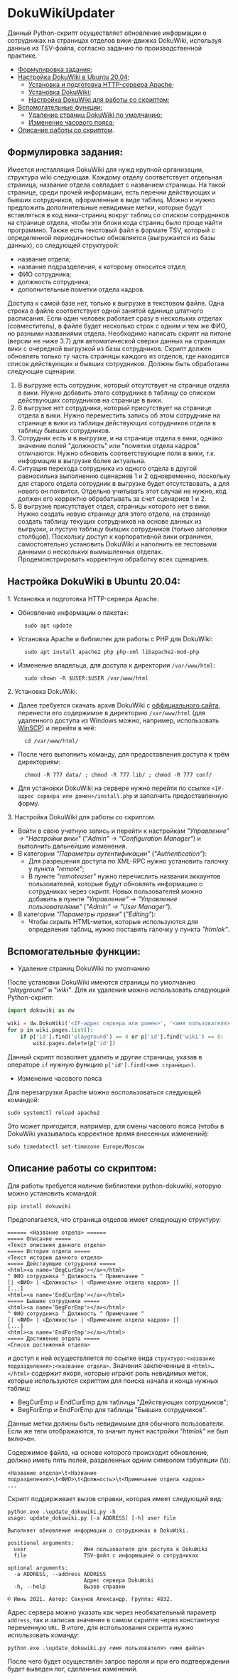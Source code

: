# DokuWikiUpdater
Данный Python-скрипт осуществляет обновление информации о сотрудниках на страницах отделов вики-движка DokuWiki, используя данные из TSV-файла, согласно заданию по производственной практике.
- [Формулировка задания](#Wording);
- [Настройка DokuWiki в Ubuntu 20.04](#Setting);
    - [Установка и подготовка HTTP-сервера Apache](#Setting1);
    - [Установка DokuWiki](#Setting2);
    - [Настройка DokuWiki для работы со скриптом](#Setting3);
- [Вспомогательные функции](#AdditionalSetting);
    - [Удаление страниц DokuWiki по умолчанию](#AdditionalSetting1);
    - [Изменение часового пояса](#AdditionalSetting2);
- [Описание работы со скриптом](#Script).

## <a name="Wording"></a> Формулировка задания:
 Имеется инсталляция DokuWiki для нужд крупной организации, структура wiki следующая. Каждому отделу соответствует отдельная страница, название отдела совпадает с названием страницы. На такой странице, среди прочей информации, есть перечни действующих и бывших сотрудников, оформленные в виде таблиц. Можно и нужно предложить дополнительные невидимые метки, которые будут вставляться в код вики-страниц вокруг таблиц со списком сотрудников на странице отдела, чтобы эти блоки кода страниц было проще найти программно.
 Также есть текстовый файл в формате TSV, который с определенной периодичностью обновляется (выгружается из базы данных), со следующей структурой:
- название отдела;
- название подразделения, к которому относится отдел;
- ФИО сотрудника;
- должность сотрудника;
- дополнительные пометки отдела кадров.

Доступа к самой базе нет, только к выгрузке в текстовом файле. Одна строка в файле соответствует одной занятой единице штатного расписания. Если один человек работает сразу в нескольких отделах (совместитель), в файле будет несколько строк с одним и тем же ФИО, но разными названиями отдела.
Необходимо написать скрипт на питоне (версии не ниже 3.7) для автоматической сверки данных на страницах вики с очередной выгрузкой из базы сотрудников. Скрипт должен обновлять только ту часть страницы каждого из отделов, где находится список действующих и бывших сотрудников. Должны быть обработаны следующие сценарии:

1. В выгрузке есть сотрудник, который отсутствует на странице отдела в вики. Нужно добавить этого сотрудника в таблицу со списком действующих сотрудников на странице в вики.
2. В выгрузке нет сотрудника, который присутствует на странице отдела в вики. Нужно переместить запись об этом сотруднике на странице в вики из таблицы действующих сотрудников отдела в таблицу бывших сотрудников.
3. Сотрудник есть и в выгрузке, и на странице отдела в вики, однако значение полей "должность" или "пометки отдела кадров" отличаются. Нужно обновить соответствующие поля в вики, т.к. информация в выгрузке более актуальна.
4. Ситуация перехода сотрудника из одного отдела в другой равносильна выполнению сценариев 1 и 2 одновременно, поскольку для старого отдела сотрудник в выгрузке будет отсутствовать, а для нового он появится. Отдельно учитывать этот случай не нужно, код должен его корректно обрабатывать за счет сценариев 1 и 2.
5. В выгрузке присутствует отдел, страницы которого нет в вики. Нужно создать новую страницу для этого отдела, на странице создать таблицу текущих сотрудников на основе данных из выгрузки, и пустую таблицу бывших сотрудников (только заголовки столбцов).
 Поскольку доступ к корпоративной вики ограничен, самостоятельно установить DokuWiki и наполнить ее тестовыми данными о нескольких вымышленных отделах. Продемонстрировать корректную обработку всех сценариев. 

## <a name="Setting"></a> Настройка DokuWiki в Ubuntu 20.04:
1.<a name="Setting1"></a> Установка и подготовка HTTP-сервера Apache.
- Обновление информации о пакетах:

        sudo apt update
- Установка Apache и библиотек для работы с PHP для DokuWiki:

        sudo apt install apache2 php php-xml libapache2-mod-php
- Изменение владельца, для доступа к директории `/var/www/html`:
        
        sudo chown -R $USER:$USER /var/www/html
2.<a name="Setting2"></a> Установка DokuWiki.
- Далее требуется скачать архив DokuWiki c [оффициального сайта](https://www.dokuwiki.org/dokuwiki), перенести его содержимое в директорию `/var/www/html` (для удаленного доступа из Windows можно, например, использовать [WinSCP](https://winscp.net/eng/download.php)) и перейти в неё:
        
        cd /var/www/html/
- После чего выполнить команду, для предоставления доступа к трём директориям:

        chmod -R 777 data/ ; chmod -R 777 lib/ ; chmod -R 777 conf/

- Для установки DokuWiki на сервере нужно перейти по ссылке `<IP-адрес сервера или домен>/install.php` и заполнить предоставленную форму.

3.<a name="Setting3"></a> Настройка DokuWiki для работы со скриптом.
- Войти в свою учетную запись и перейти к настройкам *"Управление" → "Настройки вики"* (*"Admin" → "Configuration Manager"*) и выполнить дальнейшие изменения.
- В категории *"Параметры аутентификации"* (*"Authentication"*):
    - Для разрешения доступа по XML-RPC нужно установить галочку у пункта *"remote"*;
    - В пункте *"remoteuser"* нужно перечислить названия аккаунтов пользователей, которые будут обновлять информацию о сотрудниках через скрипт. Новых пользователей можно добавить в пункте *"Управление" → "Управление пользователями"* (*"Admin" → "User Manager"*).
- В категории *"Параметры правки"* (*"Editing"*):
    - Чтобы скрыть HTML-метки, которые используются для определения таблиц, нужно поставить галочку у пункта *"htmlok"*.
## <a name="AdditionalSetting"></a> Вспомогательные функции:
- <a name="AdditionalSetting1"> Удаление страниц DokuWiki по умолчанию

После установки DokuWiki имеются страницы по умолчанию *"playground"* и *"wiki"*. Для их удаления можно использовать следующий Python-скрипт:
```python
import dokuwiki as dw

wiki = dw.DokuWiki('<IP-адрес сервера или домен>', '<имя пользователя>', '<пароль>')
for p in wiki.pages.list():
    if p['id'].find('playground') == 0 or p['id'].find('wiki') == 0:
        wiki.pages.delete(p['id'])
```   
Данный скрипт позволяет удалить и другие страницы, указав в операторе `if` нужную функцию `p['id'].find(<имя страницы>)`.

- <a name="AdditionalSetting2"> Изменение часового пояса

Для перезагрузки Apache можно воспользоваться следующей командой:

    sudo systemctl reload apache2
Это может пригодится, например, для смены часового пояса (чтобы в DokuWiki указывалось корректное время внесенных изменений):

    sudo timedatectl set-timezone Europe/Moscow 
## <a name="Script"> Описание работы со скриптом: 
Для работы требуется наличие библиотеки python-dokuwiki, которую можно установить командой: 

    pip install dokuwiki

Предполагается, что страница отделов имеет следующую структуру:
```
====== <Название отдела> ======
===== Описание =====
<Текст описания данного отдела>
===== История отдела =====
<Текст истории данного отдела>
===== Действующие сотрудники =====
<html><a name='BegCurEmp'></a></html>
^ ФИО сотрудника ^ Должность ^ Примечание ^
[| <ФИО> | <Должность> | <Примечание отдела кадров> |]
[...]
<html><a name='EndCurEmp'></a></html>
===== Бывшие сотрудники =====
<html><a name='BegForEmp'></a></html>
^ ФИО сотрудника ^ Должность ^ Примечание ^
[| <ФИО> | <Должность> | <Примечание отдела кадров> |]
[...]
<html><a name='EndForEmp'></a></html>
===== Достижение отдела =====
<Список достижений отдела>
```
и доступ к ней осуществляется по ссылке вида `структура:<название подразделения>:<название отдела>`.
Значения заключенные в `<html>…</html>` содержит якоря, которые играют роль невидимых меток, которые используются скриптом для поиска начала и конца нужных таблиц:
- BegCurEmp и EndCurEmp для таблицы "Действующих сотрудников";
- BegForEmp и EndForEmp для таблицы "Бывших сотрудников".

Данные метки должны быть невидимыми для обычного пользователя. Если же теги отображаются, то значит пункт настройки *"htmlok"* не был включен.

Содержимое файла, на основе которого происходит обновление, должно иметь пять полей, разделенных одним символом табуляции (\t):
```
<Название отдела>\t<Название подразделения>\t<ФИО>\t<Должность>\t<Примечание отдела кадров>
...
```
Скрипт поддерживает вызов справки, которая имеет следующий вид:
```
python.exe .\update_dokuwiki.py -h
usage: update_dokuwiki.py [-a ADDRESS] [-h] user file

Выполняет обновление информации о сотрудниках в DokuWiki.

positional arguments:
  user                  Имя пользователя для доступа к DokuWiki
  file                  TSV-файл с информацией о сотрудниках

optional arguments:
  -a ADDRESS, --address ADDRESS
                        Адрес сервера DokuWiki
  -h, --help            Вызов справки

© Июнь 2021. Автор: Секунов Александр. Группа: 4832.
```
Адрес сервера можно указать как через необязательный параметр `address`, так и записав значение в самом скрипте через константную переменную `URL`.
В итоге, для использования скрипта нужно использовать команду:

    python.exe .\update_dokuwiki.py <имя пользователя> <имя файла>
После чего будет осуществлён запрос пароля и при его подтверждении будет выведен лог, сделанных изменений.
